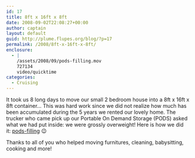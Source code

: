 ```yaml
---
id: 17
title: 8ft x 16ft x 8ft
date: 2008-09-02T22:08:27+00:00
author: captain
layout: default
guid: http://plume.flupes.org/blog/?p=17
permalink: /2008/8ft-x-16ft-x-8ft/
enclosure:
  - |
    /assets/2008/09/pods-filling.mov
    727134
    video/quicktime
categories:
  - Cruising
---
```

It took us 8 long days to move our small 2 bedroom house into a 8ft x 16ft x 8ft container&#8230; This was hard work since we did not realize how much has been accumulated during the 5 years we rented our lovely home. The trucker who came pick up our Portable On Demand Storage (PODS) asked what we had put inside: we were grossly overweight! Here is how we did it: [pods-filling](/assets/2008/09/pods-filling.mov) 😉 

Thanks to all of you who helped moving furnitures, cleaning, babysitting, cooking and more!
